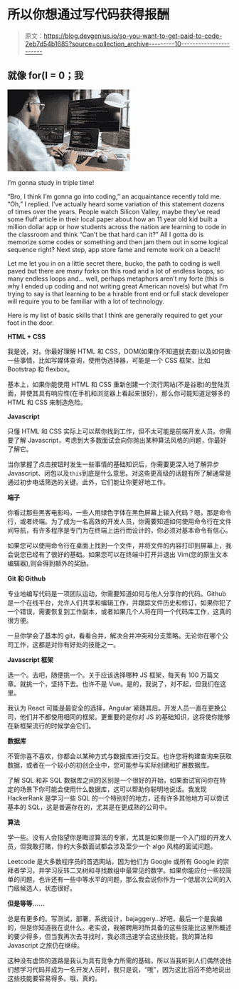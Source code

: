# 所以你想通过写代码获得报酬

> 原文：<https://blog.devgenius.io/so-you-want-to-get-paid-to-code-2eb7d54b1685?source=collection_archive---------10----------------------->

## 就像 for(I = 0；我

![](img/1736acca4dc2ca74afd9b30d5a15b969.png)

I’m gonna study in triple time!

“Bro, I think I’m gonna go into coding,” an acquaintance recently told me. “Oh,” I replied. I’ve actually heard some variation of this statement dozens of times over the years. People watch Silicon Valley, maybe they’ve read some fluff article in their local paper about how an 11 year old kid built a million dollar app or how students across the nation are learning to code in the classroom and think “Can’t be that hard can it?” All I gotta do is memorize some codes or something and then jam them out in some logical sequence right? Next step, app store fame and remote work on a beach!

Let me let you in on a little secret there, bucko, the path to coding is well paved but there are many forks on this road and a lot of endless loops, so many endless loops and… well, perhaps metaphors aren’t my forte (this is why I ended up coding and not writing great American novels) but what I’m trying to say is that learning to be a hirable front end or full stack developer will require you to be familiar with a lot of technology.

Here is my list of basic skills that I think are generally required to get your foot in the door.

**HTML + CSS**

我是说，对。你最好理解 HTML 和 CSS，DOM(如果你不知道就去查)以及如何做一些事情，比如写媒体查询，使用伪选择器，可能是一个 CSS 框架，比如 Bootstrap 和 flexbox。

基本上，如果你能使用 HTML 和 CSS 重新创建一个流行网站(不是谷歌)的登陆页面，并使其具有响应性(在手机和浏览器上看起来很好)，那么你可能知道足够多的 HTML 和 CSS 来制造危险。

**Javascript**

只懂 HTML 和 CSS 实际上可以帮你找到工作，但不太可能是前端开发人员。你需要了解 Javascript，考虑到大多数面试会向你抛出某种算法风格的问题，你最好了解它。

当你掌握了点击按钮时发生一些事情的基础知识后，你需要更深入地了解异步 Javascript、闭包以及`this`到底是什么意思。对这些更高级的话题有所了解通常是通过初步电话筛选的关键。此外，它们能让你更好地工作。

**端子**

你看过那些黑客电影吗，一些人用绿色字体在黑色屏幕上输入代码？嗯，那是命令行，或者终端。为了成为一名高效的开发人员，你需要知道如何使用命令行在文件间导航，有许多程序是专门为在终端上运行而设计的，你必须对基本命令有信心。

如果您可以使用命令行在桌面上找到一个文件，并将文件的内容打印到屏幕上，我会说您已经有了很好的基础。如果您可以在终端中打开并退出 Vim(您的原生文本编辑器),则会得到额外的奖励。

**Git 和 Github**

专业地编写代码是一项团队运动，你需要知道如何与他人分享你的代码。Github 是一个在线平台，允许人们共享和编辑工作，并跟踪文件历史和修订，如果你犯了一个错误，需要恢复到工作副本，或者如果几个人将在同一个代码库工作，这真的很方便。

一旦你学会了基本的 git，看看合并，解决合并冲突和分支策略。无论你在哪个公司工作，这都是对你有好处的技能之一。

**Javascript 框架**

选一个。去吧，随便挑一个。关于应该选择哪种 JS 框架，每天有 100 万篇文章。就挑一个，坚持下去。也许不是 Vue。是的，我说了，对不起，但我们在这里。

我认为 React 可能是最安全的选择，Angular 紧随其后。开发人员一直在更换公司，他们并不都使用相同的框架。更重要的是你对 JS 的基础知识，这将使你能够在新框架流行的时候学会它们。

**数据库**

不管你喜不喜欢，你都会以某种方式与数据库进行交互。也许您将构建查询来获取数据，或者在一个较小的初创企业中，您可能参与实际创建和扩展数据库。

了解 SQL 和非 SQL 数据库之间的区别是一个很好的开始，如果面试官问你在特定的场景下你可能会使用什么数据库，这可以帮助你聪明地说话。我发现 HackerRank 是学习一些 SQL 的一个特别好的地方，还有许多其他地方可以尝试基本的 SQL，这是普遍存在的，尤其是在更成熟的公司中。

**算法**

学一些。没有人会指望你是晦涩算法的专家，尤其是如果你是一个入门级的开发人员，但我敢打赌，你的大多数面试都会涉及至少一个 algo 风格的面试问题。

Leetcode 是大多数程序员的首选网站，因为他们为 Google 或所有 Google 的崇拜者学习，并学习反转二叉树和寻找数组中最常见的数字。如果你能应付一些较简单的问题，也许还有一些中等水平的问题，那么我会说你作为一个低层次公司的入门级候选人，状态很好。

**但是等等……**

总是有更多的。写测试，部署，系统设计，bajaggery…好吧，最后一个是我编的，但是你知道我在说什么。老实说，我被聘用时所具备的这些技能比这里所概述的要少得多，但当我再次去寻找时，我必须迅速学会这些技能，我的算法和 Javascript 之旅仍在继续。

这种没有虚饰的道路是我认为具有竞争力所需的基础，所以当我听到人们偶然说他们想学习代码并成为一名开发人员时，我只是说，“哦”，因为这比滔滔不绝地说出这些技能要容易得多。哦，真的。